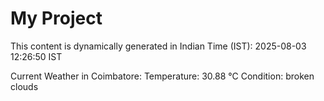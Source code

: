 # My Project

This content is dynamically generated in Indian Time (IST): 2025-08-03 12:26:50 IST


Current Weather in Coimbatore:
Temperature: 30.88 °C
Condition: broken clouds
